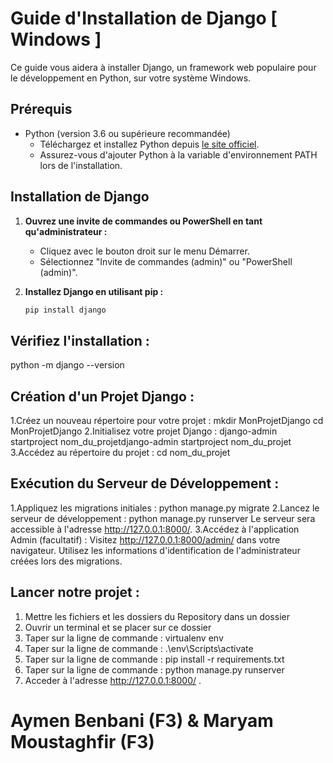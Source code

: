 # Guide d'Installation de Django [ Windows ]

Ce guide vous aidera à installer Django, un framework web populaire pour le développement en Python, sur votre système Windows.

## Prérequis

- Python (version 3.6 ou supérieure recommandée)
  - Téléchargez et installez Python depuis [le site officiel](https://www.python.org/downloads/).
  - Assurez-vous d'ajouter Python à la variable d'environnement PATH lors de l'installation.

## Installation de Django

1. **Ouvrez une invite de commandes ou PowerShell en tant qu'administrateur :**
   - Cliquez avec le bouton droit sur le menu Démarrer.
   - Sélectionnez "Invite de commandes (admin)" ou "PowerShell (admin)".

2. **Installez Django en utilisant pip :**
   ```bash
   pip install django

## Vérifiez l'installation :
  python -m django --version

## Création d'un Projet Django :
1.Créez un nouveau répertoire pour votre projet :
  mkdir MonProjetDjango
  cd MonProjetDjango
2.Initialisez votre projet Django :
  django-admin startproject nom_du_projetdjango-admin startproject nom_du_projet
3.Accédez au répertoire du projet :
  cd nom_du_projet
## Exécution du Serveur de Développement :
1.Appliquez les migrations initiales :
  python manage.py migrate
2.Lancez le serveur de développement :
  python manage.py runserver
Le serveur sera accessible à l'adresse http://127.0.0.1:8000/.
3.Accédez à l'application Admin (facultatif) :
  Visitez http://127.0.0.1:8000/admin/ dans votre navigateur.
  Utilisez les informations d'identification de l'administrateur créées lors des migrations.

## Lancer notre projet :
1. Mettre les fichiers et les dossiers du Repository dans un dossier
2. Ouvrir un terminal et se placer sur ce dossier
3. Taper sur la ligne de commande : virtualenv env
4. Taper sur la ligne de commande : .\env\Scripts\activate
5. Taper sur la ligne de commande : pip install -r requirements.txt
6. Taper sur la ligne de commande : python manage.py runserver
7. Acceder à l'adresse http://127.0.0.1:8000/ .

# Aymen Benbani (F3) & Maryam Moustaghfir (F3)
